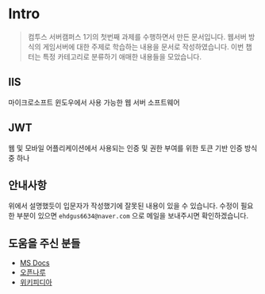 # Intro

> 컴투스 서버캠퍼스 1기의 첫번째 과제를 수행하면서 만든 문서입니다. 웹서버 방식의 게임서버에 대한 주제로 학습하는 내용을 문서로 작성하였습니다. 이번 챕터는 특정 카테고리로 분류하기 애매한 내용들을 모았습니다. <br>

## IIS
마이크로소프트 윈도우에서 사용 가능한 웹 서버 소프트웨어

## JWT 
웹 및 모바일 어플리케이션에서 사용되는 인증 및 권한 부여를 위한 토큰 기반 인증 방식 중 하나

## 안내사항
위에서 설명했듯이 입문자가 작성했기에 잘못된 내용이 있을 수 있습니다. 수정이 필요한 부분이 있으면 `ehdgus6634@naver.com` 으로 메일을 보내주시면 확인하겠습니다.

## 도움을 주신 분들
* [MS Docs](https://learn.microsoft.com/ko-kr/iis/get-started/whats-new-in-iis-10-version-1709/new-features-introduced-in-iis-10-1709)
* [오픈나루](http://www.opennaru.com/opennaru-blog/jwt-json-web-token/)
* [위키피디아](https://ko.wikipedia.org/wiki/JSON_%EC%9B%B9_%ED%86%A0%ED%81%B0)

